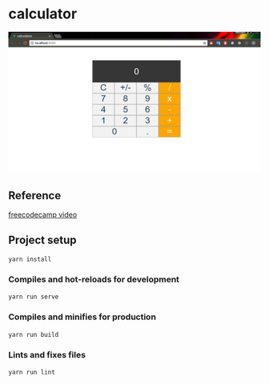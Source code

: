 # calculator

![Alt text](/public/Screenshot.png?raw=true "Calculator")

## Reference
[freecodecamp video](https://www.youtube.com/watch?v=m1_ih43p24s)

## Project setup
```
yarn install
```

### Compiles and hot-reloads for development
```
yarn run serve
```

### Compiles and minifies for production
```
yarn run build
```

### Lints and fixes files
```
yarn run lint
```

